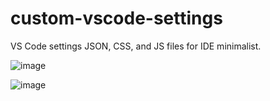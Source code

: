 # custom-vscode-settings
VS Code settings JSON, CSS, and JS files for IDE minimalist.

![image](https://github.com/user-attachments/assets/ae5bcdba-c778-4c02-9b7a-7293ad44cf1b)

![image](https://github.com/user-attachments/assets/d05070c2-6a93-449a-8ed5-4f49a63d6f30)
